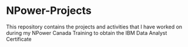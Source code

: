 # NPower-Projects
This repository contains the projects and activities that I have worked on during my NPower Canada Training to obtain the IBM Data Analyst Certificate

